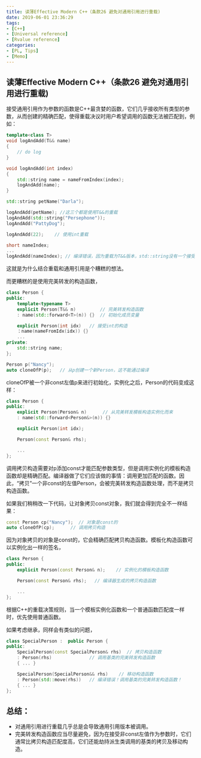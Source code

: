 ```yaml
---
title: 读薄Effective Modern C++（条款26 避免对通用引用进行重载)
date: 2019-06-01 23:36:29
tags:
- [C++]
- [Universal reference]
- [Rvalue reference]
categories:
- [PL, Tips]
- [Memo]
---
```

## 读薄Effective Modern C++（条款26 避免对通用引用进行重载)

接受通用引用作为参数的函数是C++最贪婪的函数，它们几乎接收所有类型的参数，从而创建的精确匹配，使得重载决议时用户希望调用的函数无法被匹配到，例如：
```cpp
template<class T>
void logAndAdd(T&& name)
{
    // do log
}

void logAndAdd(int index)
{
    std::string name = nameFromIndex(index);
    logAndAdd(name);
}

std::string petName("Darla");

logAndAdd(petName); //这三个都是使用T&&的重载
logAndAdd(std::string("Persephone"));
logAndAdd("PattyDog");

logAndAdd(22);    // 使用int重载

short nameIndex;
...
logAndAdd(nameIndex); // 编译错误，因为重载为T&&版本，std::string没有一个接受short类型的构造函数
```

这就是为什么结合重载和通用引用是个糟糕的想法。

而更糟糕的是使用完美转发的构造函数，

```cpp
class Person {
public:
    template<typename T>
    explicit Person(T&& n)         // 完美转发构造函数
    : name(std::forward<T>(n)) {}  // 初始化成员变量

    explicit Person(int idx)   // 接受int的构造
    ：name(nameFromIdx(idx)) {}
    ...
private:
    std::string name;
};
```
```cpp
Person p("Nancy");
auto cloneOfP(p);   // 从p创建一个新Person，这不能通过编译
```

cloneOfP被一个非const左值p来进行初始化，实例化之后，Person的代码变成这样：

```cpp
class Person {
public:
    explicit Person(Person& n)      // 从完美转发模板构造实例化而来
    : name(std::forward<Person&>(n)) {} 

    explicit Person(int idx);

    Person(const Person& rhs); 

    ...
};
```

调用拷贝构造需要对p添加const才能匹配参数类型，但是调用实例化的模板构造函数却是精确匹配。编译器做了它们应该做的事情：调用更加匹配的函数。因此，“拷贝”一个非const的左值Person，会被完美转发构造函数处理，而不是拷贝构造函数。

如果我们稍稍改一下代码，让对象拷贝const对象，我们就会得到完全不一样结果：
```cpp
const Person cp("Nancy");  // 对象是const的
auto cloneOfP(cp);      // 调用拷贝构造
```

因为对象拷贝的对象是const的，它会精确匹配拷贝构造函数。模板化构造函数可以实例化出一样的签名，
```cpp
class Person {
public:
    explicit Person(const Person& n);    // 实例化的模板构造函数

    Person(const Person& rhs);   // 编译器生成的拷贝构造函数

    ...
};
```
根据C++的重载决策规则，当一个模板实例化函数和一个普通函数匹配度一样时，优先使用普通函数。

如果考虑继承，同样会有类似的问题，
```cpp
class SpecialPerson :  public Person {
public:
    SpecialPerson(const SpecialPerson& rhs)  // 拷贝构造函数
    : Person(rhs)              // 调用基类的完美转发构造函数
    { ... }

    SpecialPerson(SpecialPerson&& rhs)    // 移动构造函数
    : Person(std::move(rhs))   // 编译错误！调用基类的完美转发构造函数！
    { ... }
};
```

## 总结：

- 对通用引用进行重载几乎总是会导致通用引用版本被调用。
- 完美转发构造函数应当尽量避免，因为在接受非const左值作为参数时，它们通常比拷贝构造匹配度高，它们还能劫持派生类调用的基类的拷贝及移动构造。
